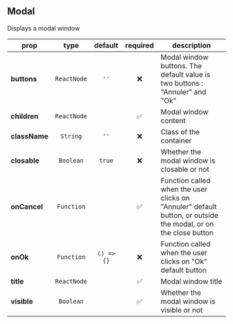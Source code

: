 ## Modal

Displays a modal window

prop | type | default | required | description
---- | :----: | :-------: | :--------: | -----------
**buttons** | `ReactNode` | `''` | :x: | Modal window buttons. The default value is two buttons : "Annuler" and "Ok"
**children** | `ReactNode` |  | :white_check_mark: | Modal window content
**className** | `String` | `''` | :x: | Class of the container
**closable** | `Boolean` | `true` | :x: | Whether the modal window is closable or not
**onCancel** | `Function` |  | :white_check_mark: | Function called when the user clicks on "Annuler" default button, or outside the modal, or on the close button
**onOk** | `Function` | `() => {}` | :x: | Function called when the user clicks on "Ok" default button
**title** | `ReactNode` |  | :white_check_mark: | Modal window title
**visible** | `Boolean` |  | :white_check_mark: | Whether the modal window is visible or not

